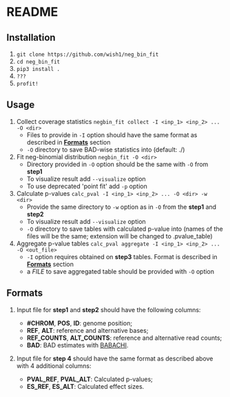 # README
## Installation
1) ```git clone https://github.com/wish1/neg_bin_fit```
2) ```cd neg_bin_fit```
3) ```pip3 install .```
4) ```???```
5) ```profit!```

## Usage
 1) Collect coverage statistics ```negbin_fit collect -I <inp_1> <inp_2> ... -O <dir> ```
	 * Files to provide in ```-I``` option should have the same format as described in [<b>Formats</b>](#Formats) section
	 * ```-O``` directory to save BAD-wise statistics into (default: ./)
 2) Fit neg-binomial distribution ```negbin_fit -O <dir>```
    * Directory provided in ```-O``` option should be the same with ```-O``` from <b>step1</b>
    * To visualize result add ```--visualize``` option
    * To use deprecated 'point fit' add ```-p``` option
3) Calculate p-values ```calc_pval -I <inp_1> <inp_2> ... -O <dir> -w <dir>```
    * Provide the same directory to ```-w``` option as in ```-O``` from the <b>step1</b> and <b>step2</b> 
    * To visualize result add ```--visualize``` option
    * ```-O``` directory to save tables with calculated p-value into (names of the files will be the same; extension will be changed to .pvalue_table)
4) Aggregate p-value tables ```calc_pval aggregate -I <inp_1> <inp_2> ... -O <out_file>```
	* ```-I``` option requires obtained on <b>step3</b> tables. Format is described in [<b>Formats</b>](#Formats) section
	* a *FILE* to save aggregated table should be provided with ```-O``` option  

## Formats

1) Input file for <b>step1</b> and <b>step2</b> should have the following columns: 
	- <b>#CHROM</b>, <b>POS</b>, <b>ID</b>: genome position;
	- <b>REF</b>, <b>ALT</b>:  reference and alternative bases;
	- <b>REF_COUNTS</b>, <b>ALT_COUNTS</b>: reference and alternative read counts;
	- <b>BAD</b>: BAD estimates with [BABACHI](https://github.com/autosome-ru/BABACHI).

2) Input file for <b>step 4</b> should have the same format as described above with 4 additional columns:
	- <b>PVAL_REF</b>, <b>PVAL_ALT</b>: Calculated p-values;
	- <b>ES_REF</b>, <b>ES_ALT</b>: Calculated effect sizes.
